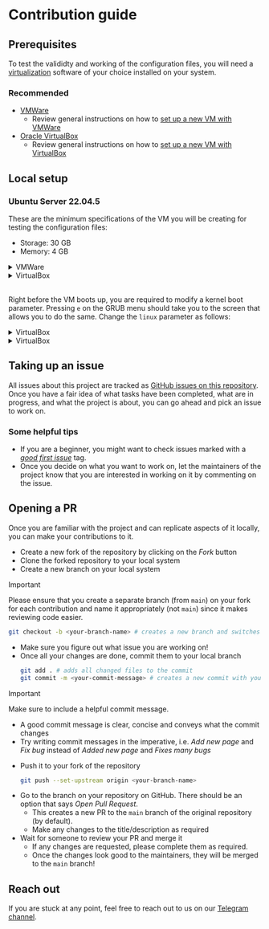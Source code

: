 # Contribution guide

## Prerequisites

To test the valididty and working of the configuration files, you will need a [virtualization](https://www.ibm.com/think/topics/virtualization) software of your choice installed on your system.

### Recommended
- [VMWare](https://blogs.vmware.com/workstation/2024/05/vmware-workstation-pro-now-available-free-for-personal-use.html)
  - Review general instructions on how to [set up a new VM with VMWare](https://www.sysnettechsolutions.com/en/create-virtual-machine-vmware/)
- [Oracle VirtualBox](https://www.virtualbox.org/wiki/Downloads)
  - Review general instructions on how to [set up a new VM with VirtualBox](https://www.tomshardware.com/how-to/set-up-virtual-machines-with-virtualbox)

## Local setup

### Ubuntu Server 22.04.5

These are the minimum specifications of the VM you will be creating for testing the configuration files:
- Storage: 30 GB
- Memory: 4 GB

<details>

<summary>VMWare</summary>

While creating a new VM as outlined above, below are some of the specifics you need to keep in mind:
- For the *ISO image* field, use the downloaded Ubuntu Server 22.04.5 ISO image from your system
- Allocate other resources as specified above
- Leave other settings on their default values

> *Tested on VMWare Workstation Pro 17*

</details>

<details>

<summary>VirtualBox</summary>

While creating a new VM as outlined above, below are some of the specifics you need to keep in mind:
- Giving a unique name to the VM is mandatory
- For the *ISO image* field, use the downloaded Ubuntu Server 22.04.5 ISO image from your system
- You can leave the *Unattended install* section as is
- Allocate other resources as specified above  

> *Tested on Oracle VirtualBox 7* 

</details>

<br />

Right before the VM boots up, you are required to modify a kernel boot parameter. Pressing `e` on the GRUB menu should take you to the screen that allows you to do the same. Change the `linux` parameter as follows:

<details>

<summary>VirtualBox</summary>

  Change `linux /casper/vmlinuz  ---` to `linux /casper/vmlinuz quiet autoinstall ds=nocloud\;s=https://raw.githubusercontent.com/nullNEU/vault/refs/heads/main/ubuntu-server-22-04-5/ ---`

</details>

<details>
<summary>VirtualBox</summary>

Change `linux /casper/vmlinuz autoinstall ds=nocloud\;s=/cdrom/ --- quiet splash noprompt noshell automatic-ubiquity debian-installer/locale=en_US keyboard-configuration/layoutcode=us languagechooser/language-name=English localechooser/supported-locales=en_US.UTF-8 countrychooser/shortlist=CT --` to `linux /casper/vmlinuz quiet autoinstall ds=nocloud\;s=https://raw.githubusercontent.com/nullNEU/vault/refs/heads/main/ubuntu-server-22-04-5/ --`
</details>

## Taking up an issue
All issues about this project are tracked as [GitHub issues on this repository](https://github.com/nullNEU/vault/issues). Once you have a fair idea of what tasks have been completed, what are in progress, and what the project is about, you can go ahead and pick an issue to work on.

### Some helpful tips
- If you are a beginner, you might want to check issues marked with a [*good first issue*](https://github.com/nullNEU/vault/issues?q=is%3Aissue+is%3Aopen+label%3A%22good+first+issue%22) tag.
- Once you decide on what you want to work on, let the maintainers of the project know that you are interested in working on it by commenting on the issue.

## Opening a PR
Once you are familiar with the project and can replicate aspects of it locally, you can make your contributions to it.
- Create a new fork of the repository by clicking on the *Fork* button
- Clone the forked repository to your local system
- Create a new branch on your local system
> [!IMPORTANT]
> Please ensure that you create a separate branch (from `main`) on your fork for each contribution and name it appropriately (not `main`) since it makes reviewing code easier.
  ```bash
  git checkout -b <your-branch-name> # creates a new branch and switches to it
  ```
- Make sure you figure out what issue you are working on!
- Once all your changes are done, commit them to your local branch
  ```bash
  git add . # adds all changed files to the commit
  git commit -m <your-commit-message> # creates a new commit with your commit message
  ```
> [!IMPORTANT]  
> Make sure to include a helpful commit message. 
> - A good commit message is clear, concise and conveys what the commit changes
> - Try writing commit messages in the imperative, i.e. *Add new page* and *Fix bug* instead of *Added new page* and *Fixes many bugs*
- Push it to your fork of the repository
  ```bash
  git push --set-upstream origin <your-branch-name>
  ```
- Go to the branch on your repository on GitHub. There should be an option that says *Open Pull Request*. 
  - This creates a new PR to the `main` branch of the original repository (by default).
  - Make any changes to the title/description as required
- Wait for someone to review your PR and merge it
  - If any changes are requested, please complete them as required.
  - Once the changes look good to the maintainers, they will be merged to the `main` branch!

## Reach out
If you are stuck at any point, feel free to reach out to us on our [Telegram channel](https://t.me/+S7uxWGwmLfY5NTk1).